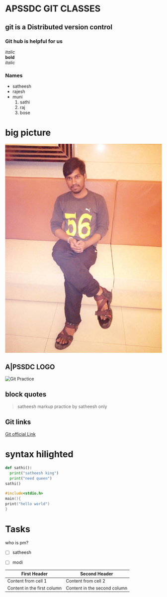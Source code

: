# APSSDC GIT CLASSES

## git is a Distributed version control

### Git hub is helpful for us

*italic*<br>
**bold**<br>
_italic_<br>


### Names
* satheesh
* rajesh
* muni
  1. sathi
  1. raj
  1. bose
# big picture


![Git prac](IMG-20170624-WA0011.jpg)

## A|PSSDC LOGO


![Git Practice](https://www.apssdc.in/home/images/apssdc_final.png)

## block quotes
> satheesh markup practice
>by satheesh only


## Git links
[Git official Link](http://engineering.apssdc.in/)

# syntax hilighted
``` python 
def sathi():
  print("satheesh king")
  print("need queen")
sathi()
```

```c
#include<stdio.h>
main(){
print("hello world")
}
```

# Tasks
who is pm?
- [ ] satheesh
- [ ] modi<br>


First Header | Second Header
------------ | -------------
Content from cell 1 | Content from cell 2
Content in the first column | Content in the second column














